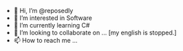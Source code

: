- 👋 Hi, I’m @reposedly
- 👀 I’m interested in Software
- 🌱 I’m currently learning C#
- 💞️ I’m looking to collaborate on ... [my english is stopped.]
- 📫 How to reach me ...

<!---
reposedly/reposedly is a ✨ special ✨ repository because its `README.md` (this file) appears on your GitHub profile.
You can click the Preview link to take a look at your changes.
--->
